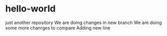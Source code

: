 # hello-world
just another repository
We are doing changes in new branch
We are doing some more chanrges to compare
Adding new line
